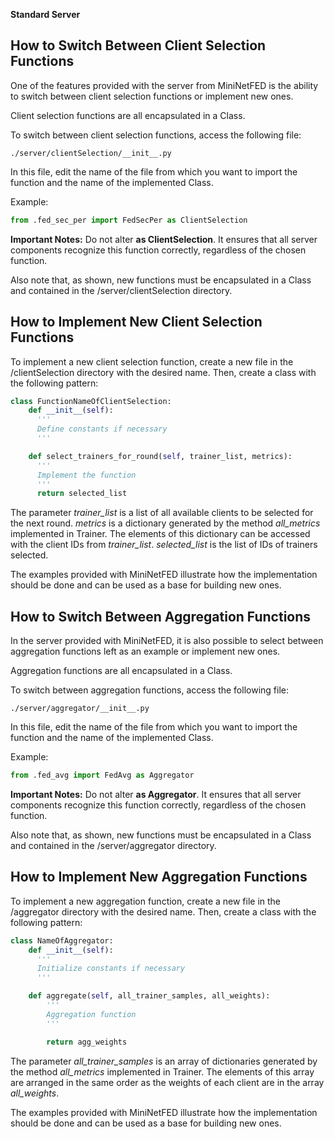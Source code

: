 **Standard Server**

## How to Switch Between Client Selection Functions

One of the features provided with the server from MiniNetFED is the ability to switch between client selection functions or implement new ones.

Client selection functions are all encapsulated in a Class.

To switch between client selection functions, access the following file:

```
./server/clientSelection/__init__.py
```

In this file, edit the name of the file from which you want to import the function and the name of the implemented Class.

Example:

```python
from .fed_sec_per import FedSecPer as ClientSelection
```

**Important Notes:** Do not alter **as ClientSelection**. It ensures that all server components recognize this function correctly, regardless of the chosen function.

Also note that, as shown, new functions must be encapsulated in a Class and contained in the /server/clientSelection directory.

## How to Implement New Client Selection Functions

To implement a new client selection function, create a new file in the /clientSelection directory with the desired name. Then, create a class with the following pattern:

```python
class FunctionNameOfClientSelection:
    def __init__(self):
      '''
      Define constants if necessary
      '''

    def select_trainers_for_round(self, trainer_list, metrics):
      '''
      Implement the function
      '''
      return selected_list


```

The parameter _trainer_list_ is a list of all available clients to be selected for the next round. _metrics_ is a dictionary generated by the method _all_metrics_ implemented in Trainer. The elements of this dictionary can be accessed with the client IDs from _trainer_list_. _selected_list_ is the list of IDs of trainers selected.

The examples provided with MiniNetFED illustrate how the implementation should be done and can be used as a base for building new ones.

## How to Switch Between Aggregation Functions

In the server provided with MiniNetFED, it is also possible to select between aggregation functions left as an example or implement new ones.

Aggregation functions are all encapsulated in a Class.

To switch between aggregation functions, access the following file:

```
./server/aggregator/__init__.py
```

In this file, edit the name of the file from which you want to import the function and the name of the implemented Class.

Example:

```python
from .fed_avg import FedAvg as Aggregator
```

**Important Notes:** Do not alter **as Aggregator**. It ensures that all server components recognize this function correctly, regardless of the chosen function.

Also note that, as shown, new functions must be encapsulated in a Class and contained in the /server/aggregator directory.

## How to Implement New Aggregation Functions

To implement a new aggregation function, create a new file in the /aggregator directory with the desired name. Then, create a class with the following pattern:

```python
class NameOfAggregator:
    def __init__(self):
      '''
      Initialize constants if necessary
      '''

    def aggregate(self, all_trainer_samples, all_weights):
        '''
        Aggregation function
        '''

        return agg_weights


```

The parameter _all_trainer_samples_ is an array of dictionaries generated by the method _all_metrics_ implemented in Trainer. The elements of this array are arranged in the same order as the weights of each client are in the array _all_weights_.

The examples provided with MiniNetFED illustrate how the implementation should be done and can be used as a base for building new ones.